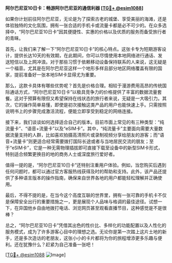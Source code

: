 **阿尔巴尼亚10日卡：畅游阿尔巴尼亚的通信利器 [[TG💪+ @esim1088](https://t.me/s/esim1088)]**

如果你计划前往阿尔巴尼亚，无论是为了探索古老的城堡、享受美丽的海滩，还是体验独特的文化氛围，拥有一张合适的手机卡或流量卡都是必不可少的。在众多选择中，“阿尔巴尼亚10日卡”因其便捷性、实惠的价格以及优质的服务而备受旅行者的青睐。

首先，让我们来了解一下“阿尔巴尼亚10日卡”的核心特点。这张卡专为短期游客设计，提供长达10天的有效期，在此期间，你可以尽情使用本地网络进行通话、发送短信以及上网冲浪。对于那些习惯于依赖移动设备保持联系的人来说，这无疑是一个福音。尤其是在阿尔巴尼亚这样一个地形多样且部分地区网络覆盖有限的国家，提前准备好一张本地SIM卡显得尤为重要。

那么，这款卡具体有哪些优势呢？首先是价格合理。相较于漫游费用高昂的传统国际通话方式，“阿尔巴尼亚10日卡”以极具竞争力的价格提供了丰富的数据流量套餐。这对于预算有限但又希望保持在线状态的旅行者来说，无疑是一大吸引力。其次，它的操作简单易懂，即使是初次接触这类产品的用户也能快速上手。只需按照说明书上的步骤完成激活流程，便能立即享受到稳定的网络连接。

接下来，我们谈谈如何选择适合自己的版本。目前市面上常见的有三种类型：“纯流量卡”、“语音+流量卡”以及“eSIM卡”。其中，“纯流量卡”主要面向需要大量数据流量支持的人群，比如喜欢拍摄高清照片或录制视频分享给朋友的游客；而“语音+流量卡”则更适合经常需要拨打国际长途或者与当地居民交流的朋友；至于“eSIM卡”，它是一种无需物理插拔即可直接下载至设备中的新型SIM卡形式，特别适合频繁更换目的地的商务人士或深度旅行爱好者。

值得一提的是，“阿尔巴尼亚10日卡”还特别注重用户体验。例如，当您购买后遇到任何问题时，都可以通过官方客服热线获得及时的帮助和支持。此外，该产品还提供了多种语言版本的操作指南，确保来自世界各地的用户都能轻松理解并正确使用。

最后，不得不提的是，在当今这个高度互联的世界里，拥有一张可靠的手机卡不仅是保障安全出行的重要措施之一，更是展现个人品味与格调的最佳途径。试想一下，在异国他乡自由地拨打电话、浏览网页甚至观看直播节目，这种感觉是不是很棒？

总之，“阿尔巴尼亚10日卡”凭借其出色的性价比、多样化的功能配置以及人性化的服务模式，成为了许多游客心目中的理想之选。无论你是第一次踏上这片土地的新手，还是多次造访的老朋友，这张小小的卡片都将为你的旅程增添更多乐趣与便利。还在犹豫什么？赶紧为自己准备一张吧！

[[TG💪+ @esim1088](https://t.me/s/esim1088) ![Image](https://i.postimg.cc/4NQfJmqS/Snipaste-2025-05-13-00-14-12.png)]